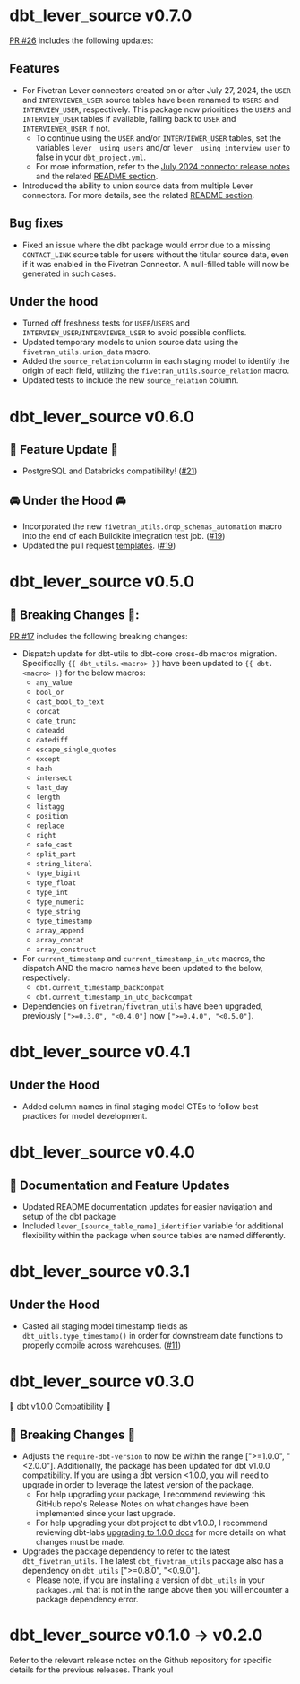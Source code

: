 # dbt_lever_source v0.7.0
[PR #26](https://github.com/fivetran/dbt_lever_source/pull/26) includes the following updates:

## Features
- For Fivetran Lever connectors created on or after July 27, 2024, the `USER` and `INTERVIEWER_USER` source tables have been renamed to `USERS` and `INTERVIEW_USER`, respectively. This package now prioritizes the `USERS` and `INTERVIEW_USER` tables if available, falling back to `USER` and `INTERVIEWER_USER` if not.
  - To continue using the `USER` and/or `INTERVIEWER_USER` tables, set the variables `lever__using_users` and/or `lever__using_interview_user` to false in your `dbt_project.yml`.
  - For more information, refer to the [July 2024 connector release notes](https://fivetran.com/docs/connectors/applications/lever/changelog#july2024) and the related [README section](https://github.com/fivetran/dbt_lever_source/blob/main/README.md##leveraging-legacy-connector-table-names).
- Introduced the ability to union source data from multiple Lever connectors. For more details, see the related [README section](https://github.com/fivetran/dbt_lever_source/blob/main/README.md#union-multiple-connectors).

## Bug fixes
- Fixed an issue where the dbt package would error due to a missing `CONTACT_LINK` source table for users without the titular source data, even if it was enabled in the Fivetran Connector. A null-filled table will now be generated in such cases.

## Under the hood
- Turned off freshness tests for `USER`/`USERS` and `INTERVIEW_USER`/`INTERVIEWER_USER` to avoid possible conflicts.
- Updated temporary models to union source data using the `fivetran_utils.union_data` macro.
- Added the `source_relation` column in each staging model to identify the origin of each field, utilizing the `fivetran_utils.source_relation` macro.
- Updated tests to include the new `source_relation` column.

# dbt_lever_source v0.6.0
## 🎉 Feature Update 🎉
- PostgreSQL and Databricks compatibility! ([#21](https://github.com/fivetran/dbt_lever_source/pull/21))

## 🚘 Under the Hood 🚘
- Incorporated the new `fivetran_utils.drop_schemas_automation` macro into the end of each Buildkite integration test job. ([#19](https://github.com/fivetran/dbt_lever_source/pull/19))
- Updated the pull request [templates](/.github). ([#19](https://github.com/fivetran/dbt_lever_source/pull/19))

# dbt_lever_source v0.5.0

## 🚨 Breaking Changes 🚨:
[PR #17](https://github.com/fivetran/dbt_lever_source/pull/17) includes the following breaking changes:
- Dispatch update for dbt-utils to dbt-core cross-db macros migration. Specifically `{{ dbt_utils.<macro> }}` have been updated to `{{ dbt.<macro> }}` for the below macros:
    - `any_value`
    - `bool_or`
    - `cast_bool_to_text`
    - `concat`
    - `date_trunc`
    - `dateadd`
    - `datediff`
    - `escape_single_quotes`
    - `except`
    - `hash`
    - `intersect`
    - `last_day`
    - `length`
    - `listagg`
    - `position`
    - `replace`
    - `right`
    - `safe_cast`
    - `split_part`
    - `string_literal`
    - `type_bigint`
    - `type_float`
    - `type_int`
    - `type_numeric`
    - `type_string`
    - `type_timestamp`
    - `array_append`
    - `array_concat`
    - `array_construct`
- For `current_timestamp` and `current_timestamp_in_utc` macros, the dispatch AND the macro names have been updated to the below, respectively:
    - `dbt.current_timestamp_backcompat`
    - `dbt.current_timestamp_in_utc_backcompat`
- Dependencies on `fivetran/fivetran_utils` have been upgraded, previously `[">=0.3.0", "<0.4.0"]` now `[">=0.4.0", "<0.5.0"]`.

# dbt_lever_source v0.4.1
## Under the Hood
- Added column names in final staging model CTEs to follow best practices for model development.
# dbt_lever_source v0.4.0
## 🎉 Documentation and Feature Updates
- Updated README documentation updates for easier navigation and setup of the dbt package
- Included `lever_[source_table_name]_identifier` variable for additional flexibility within the package when source tables are named differently.

# dbt_lever_source v0.3.1
## Under the Hood
- Casted all staging model timestamp fields as `dbt_uitls.type_timestamp()` in order for downstream date functions to properly compile across warehouses. ([#11](https://github.com/fivetran/dbt_lever/pull/11))

# dbt_lever_source v0.3.0
🎉 dbt v1.0.0 Compatibility 🎉
## 🚨 Breaking Changes 🚨
- Adjusts the `require-dbt-version` to now be within the range [">=1.0.0", "<2.0.0"]. Additionally, the package has been updated for dbt v1.0.0 compatibility. If you are using a dbt version <1.0.0, you will need to upgrade in order to leverage the latest version of the package.
  - For help upgrading your package, I recommend reviewing this GitHub repo's Release Notes on what changes have been implemented since your last upgrade.
  - For help upgrading your dbt project to dbt v1.0.0, I recommend reviewing dbt-labs [upgrading to 1.0.0 docs](https://docs.getdbt.com/docs/guides/migration-guide/upgrading-to-1-0-0) for more details on what changes must be made.
- Upgrades the package dependency to refer to the latest `dbt_fivetran_utils`. The latest `dbt_fivetran_utils` package also has a dependency on `dbt_utils` [">=0.8.0", "<0.9.0"].
  - Please note, if you are installing a version of `dbt_utils` in your `packages.yml` that is not in the range above then you will encounter a package dependency error.

# dbt_lever_source v0.1.0 -> v0.2.0
Refer to the relevant release notes on the Github repository for specific details for the previous releases. Thank you!
